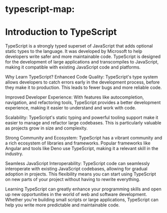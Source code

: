 # typescript-map:

# Introduction to TypeScript
TypeScript is a strongly typed superset of JavaScript that adds optional static types to the language. It was developed by Microsoft to help developers write safer and more maintainable code. TypeScript is designed for the development of large applications and transcompiles to JavaScript, making it compatible with existing JavaScript code and platforms.

Why Learn TypeScript?
Enhanced Code Quality: TypeScript's type system allows developers to catch errors early in the development process, before they make it to production. This leads to fewer bugs and more reliable code.

Improved Developer Experience: With features like autocompletion, navigation, and refactoring tools, TypeScript provides a better development experience, making it easier to understand and work with code.

Scalability: TypeScript's static typing and powerful tooling support make it easier to manage and refactor large codebases. This is particularly valuable as projects grow in size and complexity.

Strong Community and Ecosystem: TypeScript has a vibrant community and a rich ecosystem of libraries and frameworks. Popular frameworks like Angular and tools like Deno use TypeScript, making it a relevant skill in the industry.

Seamless JavaScript Interoperability: TypeScript code can seamlessly interoperate with existing JavaScript codebases, allowing for gradual adoption in projects. This flexibility means you can start using TypeScript on new parts of your project without having to rewrite everything.

Learning TypeScript can greatly enhance your programming skills and open up new opportunities in the world of web and software development. Whether you're building small scripts or large applications, TypeScript can help you write more predictable and maintainable code.

